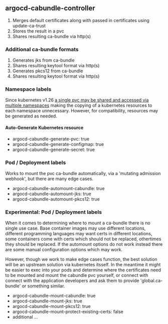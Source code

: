 ## argocd-cabundle-controller

1. Merges default certificates along with passed in certificates using update-ca-trust
2. Stores the result in a pvc
3. Shares resulting ca-bundle via http(s)

### Additional ca-bundle formats
1. Generates jks from ca-bundle
2. Shares resulting keytool format via http(s)
3. Generates pkcs12 from ca-bundle
4. Shares resulting keytool format via http(s)

### Namespace labels
Since kubernetes v1.26 [a single pvc may be shared and accessed via multiple namespaces](https://kubernetes.io/docs/concepts/storage/persistent-volumes/#cross-namespace-data-sources) making the copying of a kubernetes resources to each namespace unnecessary.  However, for compatibility, resources may be generated as needed.

#### Auto-Generate Kubernetes resource
- argocd-cabundle-generate-pvc: true
- argocd-cabundle-generate-configmap: true
- argocd-cabundle-generate-secret: true

### Pod / Deployment labels
Works to mount the pvc ca-bundle automatically, via a 'mutating admission webhook', but there are many edge cases. 
- argocd-cabundle-automount-cabundle: true
- argocd-cabundle-automount-jks: true
- argocd-cabundle-automount-pkcs12: true

### Experimental: Pod / Deployment labels
When it comes to determining where to mount a ca-bundle there is no single use case.  Base container images may use different locations, different programming languages may want certs in different locations, some containers come with certs which should not be replaced, othertimes they should be replaced.  If the automount options do not work instead there are some manual configuration options which may work.

However, though we work to make edge cases function, the best solution will be an upstream solution via kubernetes itsself.  In the meantime it might be easier to exec into your pods and determine where the certificates need to be mounted and mount the cabundle pvc yourself, or connect with connect with the application developers and ask them to provide 'global.ca-bundle' or something similar.

- argocd-cabundle-mount-cabundle: true
- argocd-cabundle-mount-jks: true
- argocd-cabundle-mount-pkcs12: true
- argocd-cabundle-mount-protect-existing-certs: false
- additional ...